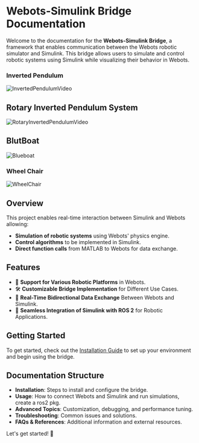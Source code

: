 # Webots-Simulink Bridge Documentation

Welcome to the documentation for the **Webots-Simulink Bridge**, a framework that enables communication between the Webots robotic simulator and Simulink. This bridge allows users to simulate and control robotic systems using Simulink while visualizing their behavior in Webots.

### Inverted Pendulum

![InvertedPendulumVideo](./assets/videos/inverted_pendulum/inverted_pendulum.gif)


## Rotary Inverted Pendulum System

![RotaryInvertedPendulumVideo](./assets/videos/rotary_inverted_pendulum/video1.gif)


## BlutBoat 

![Blueboat](./assets/videos/blueboat/video2.gif)


### Wheel Chair

![WheelChair](./assets/videos/wheel-chair/video1.gif)

## Overview
This project enables real-time interaction between Simulink and Webots allowing:
- **Simulation of robotic systems** using Webots' physics engine.
- **Control algorithms** to be implemented in Simulink.
- **Direct function calls** from MATLAB to Webots for data exchange.

## Features  
- 🤖 **Support for Various Robotic Platforms** in Webots.  
- 🛠️ **Customizable Bridge Implementation** for Different Use Cases.  
- 🔄 **Real-Time Bidirectional Data Exchange** Between Webots and Simulink.  
- 🚀 **Seamless Integration of Simulink with ROS 2** for Robotic Applications.  

## Getting Started
To get started, check out the [Installation Guide](installation/requirements.md) to set up your environment and begin using the bridge.

## Documentation Structure
- **Installation**: Steps to install and configure the bridge.
- **Usage**: How to connect Webots and Simulink and run simulations, create a ros2 pkg.
- **Advanced Topics**: Customization, debugging, and performance tuning.
- **Troubleshooting**: Common issues and solutions.
- **FAQs & References**: Additional information and external resources.

Let's get started! 🚀
